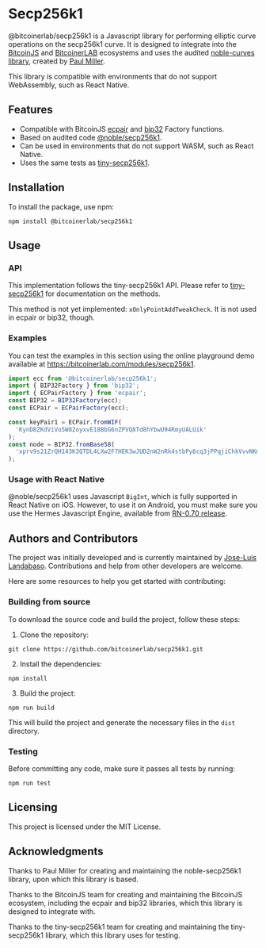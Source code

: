 <!--Related:
https://github.com/paulmillr/noble-secp256k1/issues/73
https://github.com/bitcoinjs/ecpair/issues/13
https://github.com/bitcoinjs/ecpair/pull/11
https://github.com/bitcoinjs/tiny-secp256k1/issues/91
https://github.com/bitcoinjs/tiny-secp256k1/issues/84#issuecomment-1210013688
Test this: https://github.com/spsina/bip47
-->

# Secp256k1

@bitcoinerlab/secp256k1 is a Javascript library for performing elliptic curve operations on the secp256k1 curve. It is designed to integrate into the [BitcoinJS](https://github.com/bitcoinjs) and [BitcoinerLAB](https://bitcoinerlab.com) ecosystems and uses the audited [noble-curves library](https://github.com/paulmillr/noble-curves), created by [Paul Miller](https://paulmillr.com/noble/).

 This library is compatible with environments that do not support WebAssembly, such as React Native.

## Features

- Compatible with BitcoinJS [ecpair](https://github.com/bitcoinjs/ecpair) and [bip32](https://github.com/bitcoinjs/bip32) Factory functions.
- Based on audited code [@noble/secp256k1](https://github.com/paulmillr/noble-secp256k1).
- Can be used in environments that do not support WASM, such as React Native.
- Uses the same tests as [tiny-secp256k1](https://github.com/bitcoinjs/tiny-secp256k1).

## Installation

To install the package, use npm:

```
npm install @bitcoinerlab/secp256k1
```

## Usage

### API

This implementation follows the tiny-secp256k1 API. Please refer to [tiny-secp256k1](https://github.com/bitcoinjs/tiny-secp256k1#documentation) for documentation on the methods.

This method is not yet implemented: `xOnlyPointAddTweakCheck`. It is not used in ecpair or bip32, though.

### Examples

You can test the examples in this section using the online playground demo available at https://bitcoinerlab.com/modules/secp256k1.

```javascript
import ecc from '@bitcoinerlab/secp256k1';
import { BIP32Factory } from 'bip32';
import { ECPairFactory } from 'ecpair';
const BIP32 = BIP32Factory(ecc);
const ECPair = ECPairFactory(ecc);

const keyPair1 = ECPair.fromWIF(
  'KynD8ZKdViVo5W82oyxvE18BbG6nZPVQ8Td8hYbwU94RmyUALUik'
);
const node = BIP32.fromBase58(
  'xprv9s21ZrQH143K3QTDL4LXw2F7HEK3wJUD2nW2nRk4stbPy6cq3jPPqjiChkVvvNKmPGJxWUtg6LnF5kejMRNNU3TGtRBeJgk33yuGBxrMPHi'
);
```

### Usage with React Native

@noble/secp256k1 uses Javascript `BigInt`, which is fully supported in React Native on iOS. However, to use it on Android, you must make sure you use the Hermes Javascript Engine, available from [RN-0.70 release](https://github.com/facebook/hermes/issues/510).

## Authors and Contributors

The project was initially developed and is currently maintained by [Jose-Luis Landabaso](https://github.com/landabaso). Contributions and help from other developers are welcome.

Here are some resources to help you get started with contributing:

### Building from source

To download the source code and build the project, follow these steps:

1. Clone the repository:

```
git clone https://github.com/bitcoinerlab/secp256k1.git
```

2. Install the dependencies:

```
npm install
```

3. Build the project:

```
npm run build
```

This will build the project and generate the necessary files in the `dist` directory.

### Testing

Before committing any code, make sure it passes all tests by running:

```
npm run test
```

## Licensing

This project is licensed under the MIT License.

## Acknowledgments

Thanks to Paul Miller for creating and maintaining the noble-secp256k1 library, upon which this library is based.

Thanks to the BitcoinJS team for creating and maintaining the BitcoinJS ecosystem, including the ecpair and bip32 libraries, which this library is designed to integrate with.

Thanks to the tiny-secp256k1 team for creating and maintaining the tiny-secp256k1 library, which this library uses for testing.
